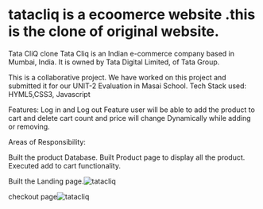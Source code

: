 # tatacliq is a ecoomerce website .this is the clone of original website.
Tata CliQ clone
Tata Cliq is an Indian e-commerce company based in Mumbai, India. It is owned by Tata Digital Limited, of Tata Group.

This is a collaborative project. We have worked on this project and submitted it for our UNIT-2 Evaluation in Masai School.
Tech Stack used:
HYML5,CSS3, Javascript



Features:
Log in and Log out Feature
user will be able to add the product to cart and delete
cart count and price will change Dynamically while adding or removing.


Areas of Responsibility:

Built the product Database.
Built Product page to display all the product.
Executed add to cart functionality.

Built the Landing page.![tatacliq](https://user-images.githubusercontent.com/96103734/165903802-bf9738c9-7a4e-42d0-8b3e-e9ba3dbbb408.png)

checkout page![tatacliq](https://user-images.githubusercontent.com/96103734/165904058-6f56b06b-bb3d-4a3b-989f-2e9dc41d42bd.png)
